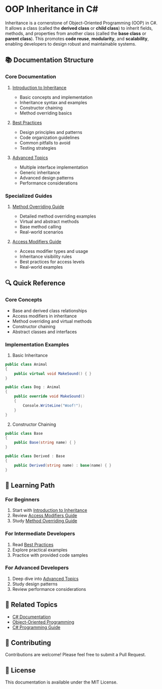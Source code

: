 ﻿# OOP Inheritance in C#

Inheritance is a cornerstone of Object-Oriented Programming (OOP) in C#. It allows a class (called the **derived class** or **child class**) to inherit fields, methods, and properties from another class (called the **base class** or **parent class**). This promotes **code reuse**, **modularity**, and **scalability**, enabling developers to design robust and maintainable systems.

## 📚 Documentation Structure

### Core Documentation
1. [Introduction to Inheritance](IntroductionToInheritance.md)
   - Basic concepts and implementation
   - Inheritance syntax and examples
   - Constructor chaining
   - Method overriding basics

2. [Best Practices](BestPracticesinInheritance.md)
   - Design principles and patterns
   - Code organization guidelines
   - Common pitfalls to avoid
   - Testing strategies

3. [Advanced Topics](sections.md)
   - Multiple interface implementation
   - Generic inheritance
   - Advanced design patterns
   - Performance considerations

### Specialized Guides
1. [Method Overriding Guide](OOP.Inheritance.MethodOverriding/README.md)
   - Detailed method overriding examples
   - Virtual and abstract methods
   - Base method calling
   - Real-world scenarios

2. [Access Modifiers Guide](OOP.Inheritance.AccessModifiers/README.md)
   - Access modifier types and usage
   - Inheritance visibility rules
   - Best practices for access levels
   - Real-world examples

## 🔍 Quick Reference

### Core Concepts
- Base and derived class relationships
- Access modifiers in inheritance
- Method overriding and virtual methods
- Constructor chaining
- Abstract classes and interfaces

### Implementation Examples
1. Basic Inheritance
```csharp
public class Animal
{
    public virtual void MakeSound() { }
}

public class Dog : Animal
{
    public override void MakeSound()
    {
        Console.WriteLine("Woof!");
    }
}
```

2. Constructor Chaining
```csharp
public class Base
{
    public Base(string name) { }
}

public class Derived : Base
{
    public Derived(string name) : base(name) { }
}
```

## 📖 Learning Path

### For Beginners
1. Start with [Introduction to Inheritance](IntroductionToInheritance.md)
2. Review [Access Modifiers Guide](OOP.Inheritance.AccessModifiers/README.md)
3. Study [Method Overriding Guide](OOP.Inheritance.MethodOverriding/README.md)

### For Intermediate Developers
1. Read [Best Practices](BestPracticesinInheritance.md)
2. Explore practical examples
3. Practice with provided code samples

### For Advanced Developers
1. Deep dive into [Advanced Topics](sections.md)
2. Study design patterns
3. Review performance considerations

## 🔗 Related Topics
- [C# Documentation](https://docs.microsoft.com/en-us/dotnet/csharp/)
- [Object-Oriented Programming](https://docs.microsoft.com/en-us/dotnet/csharp/fundamentals/object-oriented/)
- [C# Programming Guide](https://docs.microsoft.com/en-us/dotnet/csharp/programming-guide/)

## 📝 Contributing
Contributions are welcome! Please feel free to submit a Pull Request.

## 📃 License
This documentation is available under the MIT License.